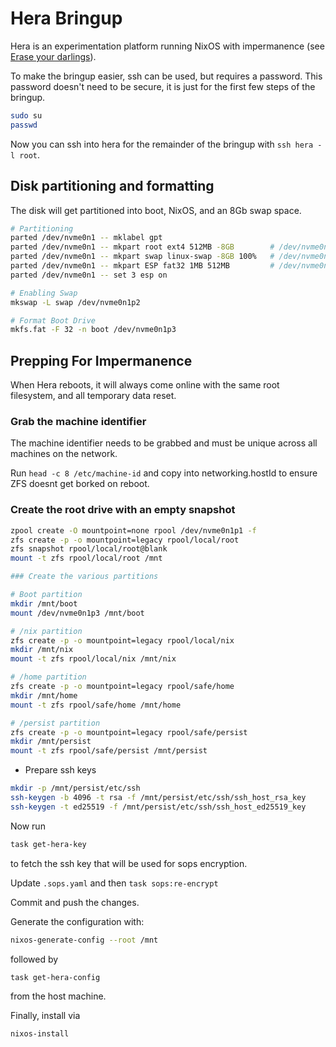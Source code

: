 # Hera Bringup

Hera is an experimentation platform running NixOS with impermanence
(see [Erase your darlings](https://grahamc.com/blog/erase-your-darlings/)).

To make the bringup easier, ssh can be used, but requires a password.
This password doesn't need to be secure, it is just for the first few steps of the bringup.

```sh
sudo su
passwd
```

Now you can ssh into hera for the remainder of the bringup with `ssh hera -l root`.

## Disk partitioning and formatting

The disk will get partitioned into boot, NixOS, and an 8Gb swap space.

```sh
# Partitioning
parted /dev/nvme0n1 -- mklabel gpt
parted /dev/nvme0n1 -- mkpart root ext4 512MB -8GB        # /dev/nvme0n1p1 for NixOS
parted /dev/nvme0n1 -- mkpart swap linux-swap -8GB 100%   # /dev/nvme0n1p2 for swap space
parted /dev/nvme0n1 -- mkpart ESP fat32 1MB 512MB         # /dev/nvme0n1p3 for boot
parted /dev/nvme0n1 -- set 3 esp on

# Enabling Swap
mkswap -L swap /dev/nvme0n1p2

# Format Boot Drive
mkfs.fat -F 32 -n boot /dev/nvme0n1p3
```

## Prepping For Impermanence

When Hera reboots, it will always come online with the same root filesystem, and all temporary data reset.

### Grab the machine identifier

The machine identifier needs to be grabbed and must be unique across all machines on the network.

Run `head -c 8 /etc/machine-id` and copy into networking.hostId to ensure ZFS doesnt get borked on reboot.

### Create the root drive with an empty snapshot

```sh
zpool create -O mountpoint=none rpool /dev/nvme0n1p1 -f
zfs create -p -o mountpoint=legacy rpool/local/root
zfs snapshot rpool/local/root@blank
mount -t zfs rpool/local/root /mnt

### Create the various partitions

# Boot partition
mkdir /mnt/boot
mount /dev/nvme0n1p3 /mnt/boot

# /nix partition
zfs create -p -o mountpoint=legacy rpool/local/nix
mkdir /mnt/nix
mount -t zfs rpool/local/nix /mnt/nix

# /home partition
zfs create -p -o mountpoint=legacy rpool/safe/home
mkdir /mnt/home
mount -t zfs rpool/safe/home /mnt/home

# /persist partition
zfs create -p -o mountpoint=legacy rpool/safe/persist
mkdir /mnt/persist
mount -t zfs rpool/safe/persist /mnt/persist
```

* Prepare ssh keys

```sh
mkdir -p /mnt/persist/etc/ssh
ssh-keygen -b 4096 -t rsa -f /mnt/persist/etc/ssh/ssh_host_rsa_key
ssh-keygen -t ed25519 -f /mnt/persist/etc/ssh/ssh_host_ed25519_key
```

Now run

```sh
task get-hera-key
```

to fetch the ssh key that will be used for sops encryption.

Update `.sops.yaml` and then `task sops:re-encrypt`

Commit and push the changes.

Generate the configuration with:

```sh
nixos-generate-config --root /mnt
```

followed by

```sh
task get-hera-config
```

from the host machine.

Finally, install via

```sh
nixos-install
```
